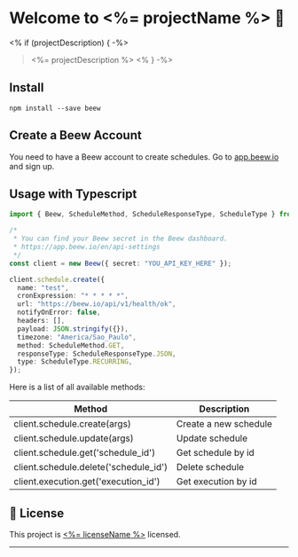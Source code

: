 # Welcome to <%= projectName %> 👋

<% if (projectDescription) { -%>

> <%= projectDescription %>
> <% } -%>

## Install

`npm install --save beew`

## Create a Beew Account

You need to have a Beew account to create schedules. Go to [app.beew.io](https://app.beew.io/) and sign up.

## Usage with Typescript

```typescript
import { Beew, ScheduleMethod, ScheduleResponseType, ScheduleType } from "beew";

/*
 * You can find your Beew secret in the Beew dashboard.
 * https://app.beew.io/en/api-settings
 */
const client = new Beew({ secret: "YOU_API_KEY_HERE" });

client.schedule.create({
  name: "test",
  cronExpression: "* * * * *",
  url: "https://beew.io/api/v1/health/ok",
  notifyOnError: false,
  headers: [],
  payload: JSON.stringify({}),
  timezone: "America/Sao_Paulo",
  method: ScheduleMethod.GET,
  responseType: ScheduleResponseType.JSON,
  type: ScheduleType.RECURRING,
});
```

Here is a list of all available methods:

| Method  | Description  |
|---|---|
| client.schedule.create(args)  | Create a new schedule  |
| client.schedule.update(args)  | Update schedule  |
| client.schedule.get('schedule_id')  | Get schedule by id  |
| client.schedule.delete('schedule_id')  | Delete schedule  |
| client.execution.get('execution_id')  | Get execution by id  |


## 📝 License

This project is [<%= licenseName %>](<%= licenseUrl %>) licensed.

---
